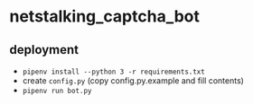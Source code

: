 # netstalking_captcha_bot

## deployment

* `pipenv install --python 3 -r requirements.txt`
* create `config.py` (copy config.py.example and fill contents)
* `pipenv run bot.py`
